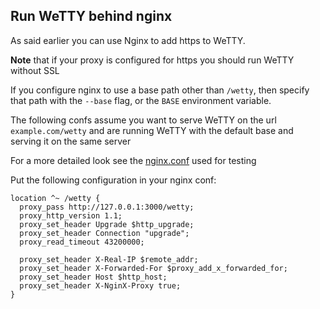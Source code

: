 ## Run WeTTY behind nginx

As said earlier you can use Nginx to add https to WeTTY.

**Note** that if your proxy is configured for https you should run WeTTY without
SSL

If you configure nginx to use a base path other than `/wetty`, then specify that
path with the `--base` flag, or the `BASE` environment variable.

The following confs assume you want to serve WeTTY on the url
`example.com/wetty` and are running WeTTY with the default base and serving it
on the same server

For a more detailed look see the
[nginx.conf](https://github.com/butlerx/wetty/blob/main/conf/nginx.template)
used for testing

Put the following configuration in your nginx conf:

```nginx
location ^~ /wetty {
  proxy_pass http://127.0.0.1:3000/wetty;
  proxy_http_version 1.1;
  proxy_set_header Upgrade $http_upgrade;
  proxy_set_header Connection "upgrade";
  proxy_read_timeout 43200000;

  proxy_set_header X-Real-IP $remote_addr;
  proxy_set_header X-Forwarded-For $proxy_add_x_forwarded_for;
  proxy_set_header Host $http_host;
  proxy_set_header X-NginX-Proxy true;
}
```
